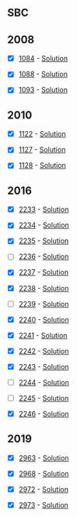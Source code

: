 ## SBC

## 2008
- [x]  [1084](https://www.beecrowd.com.br/repository/UOJ_1084.html) - [Solution](https://github.com/gnobisP/beecrowd/blob/main/URI/bee1084.cpp)

- [x]  [1088](https://www.beecrowd.com.br/repository/UOJ_1088.html) - [Solution](https://github.com/gnobisP/beecrowd/blob/main/URI/bee1088.cpp)

- [x]  [1093](https://www.beecrowd.com.br/repository/UOJ_1093.html) - [Solution](https://github.com/gnobisP/beecrowd/blob/main/URI/bee1128.cpp)

## 2010

- [x]  [1122](https://www.beecrowd.com.br/repository/UOJ_1122.html) - [Solution](https://github.com/gnobisP/beecrowd/blob/main/URI/bee1122.cpp)

- [x]  [1127](https://www.beecrowd.com.br/repository/UOJ_1127.html) - [Solution](https://github.com/gnobisP/beecrowd/blob/main/URI/bee1127.cpp)

- [x]  [1128](https://www.beecrowd.com.br/repository/UOJ_1128.html) - [Solution](https://github.com/gnobisP/beecrowd/blob/main/URI/bee1128.cpp)


## 2016
- [x]  [2233](https://www.beecrowd.com.br/repository/UOJ_2233.html) - [Solution](https://github.com/gnobisP/beecrowd/blob/main/URI/bee2233.cpp)

- [x]  [2234](https://www.beecrowd.com.br/repository/UOJ_2234.html) - [Solution](https://github.com/gnobisP/beecrowd/blob/main/URI/bee2234.cpp)

- [x]  [2235](https://www.beecrowd.com.br/repository/UOJ_2235.html) - [Solution](https://github.com/gnobisP/beecrowd/blob/main/URI/bee2235.cpp)

- [ ]  [2236](https://www.beecrowd.com.br/repository/UOJ_2236.html) - [Solution](https://github.com/gnobisP/beecrowd/blob/main/URI/bee2236.cpp)

- [x]  [2237](https://www.beecrowd.com.br/repository/UOJ_2237.html) - [Solution](https://github.com/gnobisP/beecrowd/blob/main/URI/bee2237.cpp)

- [x]  [2238](https://www.beecrowd.com.br/repository/UOJ_2238.html) - [Solution](https://github.com/gnobisP/beecrowd/blob/main/URI/bee2238.cpp)

- [ ]  [2239](https://www.beecrowd.com.br/repository/UOJ_2239.html) - [Solution](https://github.com/gnobisP/beecrowd/blob/main/URI/bee2239.cpp)

- [x]  [2240](https://www.beecrowd.com.br/repository/UOJ_2240.html) - [Solution](https://github.com/gnobisP/beecrowd/blob/main/URI/bee2240.cpp)

- [x]  [2241](https://www.beecrowd.com.br/repository/UOJ_2241.html) - [Solution](https://github.com/gnobisP/beecrowd/blob/main/URI/bee2241.cpp)

- [x]  [2242](https://www.beecrowd.com.br/repository/UOJ_2242.html) - [Solution](https://github.com/gnobisP/beecrowd/blob/main/URI/bee2242.cpp)

- [x]  [2243](https://www.beecrowd.com.br/repository/UOJ_2243.html) - [Solution](https://github.com/gnobisP/beecrowd/blob/main/URI/bee2243.cpp)

- [ ]  [2244](https://www.beecrowd.com.br/repository/UOJ_2244.html) - [Solution](https://github.com/gnobisP/beecrowd/blob/main/URI/bee2244.cpp)

- [ ]  [2245](https://www.beecrowd.com.br/repository/UOJ_2245.html) - [Solution](https://github.com/gnobisP/beecrowd/blob/main/URI/bee2245.cpp)

- [x]  [2246](https://www.beecrowd.com.br/repository/UOJ_2246.html) - [Solution](https://github.com/gnobisP/beecrowd/blob/main/URI/bee2246.cpp)


## 2019

- [x]  [2963](https://www.beecrowd.com.br/repository/UOJ_2963.html) - [Solution](https://github.com/gnobisP/beecrowd/blob/main/URI/bee2963.cpp)

- [x]  [2968](https://www.beecrowd.com.br/repository/UOJ_2968.html) - [Solution](https://github.com/gnobisP/beecrowd/blob/main/URI/bee2968.cpp)

- [x]  [2972](https://www.beecrowd.com.br/repository/UOJ_2972.html) - [Solution](https://github.com/gnobisP/beecrowd/blob/main/URI/bee2972.cpp)

- [x]  [2973](https://www.beecrowd.com.br/repository/UOJ_2973.html) - [Solution](https://github.com/gnobisP/beecrowd/blob/main/URI/bee2973.cpp)
